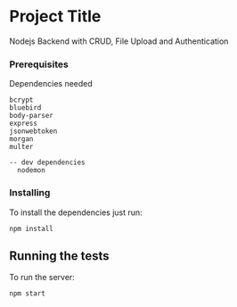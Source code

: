 # Project Title

Nodejs Backend with CRUD, File Upload and Authentication

### Prerequisites
Dependencies needed

```
bcrypt
bluebird
body-parser
express
jsonwebtoken
morgan
multer

-- dev dependencies
  nodemon

```

### Installing

To install the dependencies just run:

```
npm install
```

## Running the tests

To run the server:

```
npm start
```

